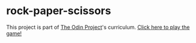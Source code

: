 # rock-paper-scissors

This project is part of <a href="https://www.theodinproject.com" target="_blank">The Odin Project</a>'s curriculum.
<a href="https://lucasqueiroz23.github.io/rock-paper-scissors/" target="_blank">Click here to play the game!</a>